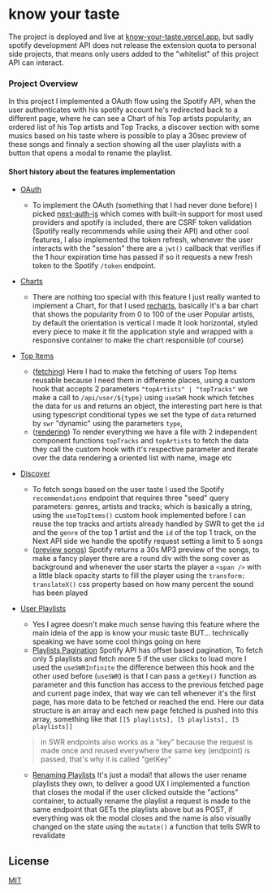 # know your taste

The project is deployed and live at [know-your-taste.vercel.app](https://know-your-taste.vercel.app/), but sadly spotify development API does not release the extension quota to personal side projects, that means only users added to the "whitelist" of this project API can interact.

### Project Overview
  In this project I implemented a OAuth flow using the Spotify API, when the user authenticates with his spotify account he's redirected back to a different page, where he can see a Chart of his Top artists popularity, an ordered list of his Top artists and Top Tracks, a discover section with some musics based on his taste where is possible to play a 30sec preview of these songs and finnaly a section showing all the user playlists with a button that opens a modal to rename the playlist.
  

#### Short history about the features implementation

  - [OAuth](https://github.com/joaovitorzv/know-your-taste/blob/main/pages/api/auth/%5B...nextauth%5D.ts)
    - To implement the OAuth (something that I had never done before) I picked [next-auth-js](https://next-auth.js.org) which comes with built-in support for most used providers and spotify is included, there are CSRF token validation (Spotify really recommends while using their API) and other cool features, I also implemented the token refresh, whenever the user interacts with the "session" there are a `jwt()` callback that verifies if the 1 hour expiration time has passed if so it requests a new fresh token to the Spotify `/token` endpoint.

  - [Charts](https://github.com/joaovitorzv/know-your-taste/blob/main/components/ArtistsChart/artistsChart.tsx)
    - There are nothing too special with this feature I just really wanted to implement a Chart, for that I used [recharts](http://recharts.org/), basically it's a bar chart that shows the popularity from 0 to 100 of the user Popular artists, by default the orientation is vertical I made It look horizontal, styled every piece to make it fit the application style and wrapped with a responsive container to make the chart responsible (of course)

  - [Top Items](https://github.com/joaovitorzv/know-your-taste/blob/main/components/TopItems/topItems.tsx)
    - ([fetching](https://github.com/joaovitorzv/know-your-taste/blob/main/hooks/swr/useTopItems.ts)) Here I had to make the fetching of users Top Items reusable because I need them in differente places, using a custom hook that accepts 2 parameters `"topArtists" | "topTracks"` we make a call to `/api/user/${type}` using `useSWR` hook which fetches the data for us and returns an object, the interesting part here is that using typescript conditional types we set the type of `data` returned by `swr` "dynamic" using the parameters `type`, 
    - ([rendering](https://github.com/joaovitorzv/know-your-taste/blob/main/components/TopItems/topItems.tsx)) To render everything we have a file with 2 independent component functions `topTracks` and `topArtists` to fetch the data they call the custom hook with it's respective parameter and iterate over the data rendering a oriented list with name, image etc

  - [Discover](https://github.com/joaovitorzv/know-your-taste/blob/main/components/Discover/discover.tsx)
    - To fetch songs based on the user taste I used the Spotify `recommendations` endpoint that requires three "seed" query parameters: genres, artists and tracks; which is basically a string, using the `useTopItems()` custom hook implemented before I can reuse the top tracks and artists already handled by SWR to get the `id` and the `genre` of the top 1 artist and the `id` of the top 1 track, on the Next API side we handle the spotify request setting a limit to 5 songs
    - ([preview songs](https://github.com/joaovitorzv/know-your-taste/blob/main/components/List/list.tsx#L34)) Spotify returns a 30s MP3 preview of the songs, to make a fancy player there are a round div with the song cover as background and whenever the user starts the player a `<span />` with a little black opacity starts to fill the player using the `transform: translateX()` css property based on how many percent the sound has been played
     
    
  - [User Playlists](https://github.com/joaovitorzv/know-your-taste/blob/main/components/Playlists/myPlaylists.tsx)
    - Yes I agree doesn't make much sense having this feature where the main ideia of the app is know your music taste BUT... technically speaking we have some cool things going on here
    - [Playlists Pagination](https://github.com/joaovitorzv/know-your-taste/blob/main/components/Playlists/myPlaylists.tsx#L38) Spotify API has offset based pagination, To fetch only 5 playlists and fetch more 5 if the user clicks to load more I used the `useSWRInfinite` the difference between this hook and the other used before (`useSWR`) is that I can pass a `getKey()` function as parameter and this function has access to the previous fetched page and current page index, that way we can tell whenever it's the first page, has more data to be fetched or reached the end. Here our data structure is an array and each new page fetched is pushed into this array, something like that `[[5 playlists], [5 playlists], [5 playlists]]`

    > in SWR endpoints also works as a "key" because the request is made once and reused everywhere the same key (endpoint) is passed, that's why it is called "getKey"

    - [Renaming Playlists](https://github.com/joaovitorzv/know-your-taste/blob/main/components/Playlists/Playlist/playlist.tsx) It's just a modal! that allows the user rename playlists they own, to deliver a good UX I implemented a function that closes the modal if the user clicked outside the "actions" container, to actually rename the playlist a request is made to the same endpoint that GETs the playlists above but as POST, if everything was ok the modal closes and the name is also visually changed on the state using the `mutate()` a function that tells SWR to revalidate  

## License

[MIT](LICENSE)
